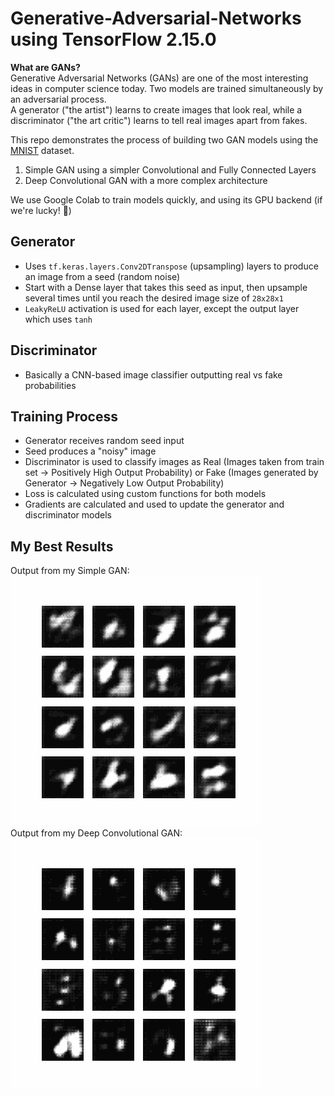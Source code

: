 # Generative-Adversarial-Networks using TensorFlow 2.15.0

<b> What are GANs? <br> </b>
Generative Adversarial Networks (GANs) are one of the most interesting ideas in computer science today. Two models are trained simultaneously by an adversarial process. <br> A generator ("the artist") learns to create images that look real, while a discriminator ("the art critic") learns to tell real images apart from fakes.

This repo demonstrates the process of building two GAN models using the [MNIST](https://keras.io/api/datasets/mnist/) dataset. <be>
1. Simple GAN using a simpler Convolutional and Fully Connected Layers
2. Deep Convolutional GAN with a more complex architecture

   
We use Google Colab to train models quickly, and using its GPU backend (if we're lucky! 🤞) <br>

## Generator
- Uses `tf.keras.layers.Conv2DTranspose` (upsampling) layers to produce an image from a seed (random noise)
- Start with a Dense layer that takes this seed as input, then upsample several times until you reach the desired image size of `28x28x1`
- `LeakyReLU` activation is used for each layer, except the output layer which uses `tanh`

## Discriminator
- Basically a CNN-based image classifier outputting real vs fake probabilities

## Training Process
- Generator receives random seed input
- Seed produces a "noisy" image
- Discriminator is used to classify images as Real (Images taken from train set -> Positively High Output Probability) or Fake (Images generated by Generator -> Negatively Low Output Probability)
- Loss is calculated using custom functions for both models
- Gradients are calculated and used to update the generator and discriminator models

## My Best Results
Output from my Simple GAN: <br>
![Output from my Simple GAN](https://github.com/RutvikB/Generative-Adversarial-Networks/blob/main/simple-gan/simple_gan.gif)
<br>
Output from my Deep Convolutional GAN: <br>
![Output from my Deep Convolutional GAN](https://github.com/RutvikB/Generative-Adversarial-Networks/blob/main/dc-gan/dcgan.gif)





